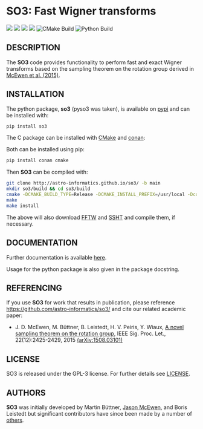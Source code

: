 # SO3: Fast Wigner transforms
[docs-img]: https://img.shields.io/badge/docs-stable-blue.svg
[docs-url]: http://astro-informatics.github.io/so3/
[conan-img]: https://img.shields.io/badge/ConanCenter-C%20Package-red.svg
[conan-url]: https://conan.io/center/so3
[pypi-img]: https://badge.fury.io/py/so3.svg
[pypi-url]: https://badge.fury.io/py/so3
[codefactor-img]: https://www.codefactor.io/repository/github/astro-informatics/so3/badge/main
[codefactor-url]: https://www.codefactor.io/repository/github/astro-informatics/so3/overview/main

[![][docs-img]][docs-url]
[![][conan-img]][conan-url]
[![][pypi-img]][pypi-url]
[![][codefactor-img]][codefactor-url]
![CMake Build](https://github.com/astro-informatics/so3/workflows/CMake%20Build/badge.svg)
![Python Build](https://github.com/astro-informatics/so3/workflows/Python%20Build/badge.svg)

## DESCRIPTION

The <strong>SO3</strong> code provides functionality to perform fast and exact Wigner transforms based on the sampling theorem on the rotation group derived in [McEwen et al. (2015)](http://www.jasonmcewen.org/publication/mcewen-so-3/).

## INSTALLATION

 The python package, <strong>so3</strong> (pyso3 was taken), is available on <a href="https://pypi.org/project/so3/">pypi</a> and can be installed with: 
 
 ```bash
 pip install so3
 ```

The C package can be installed with [CMake](https://cmake.org) and
[conan](https://docs.conan.io/en/latest/howtos/other_languages_package_manager/python.html):

Both can be installed using pip:

```bash
pip install conan cmake
```

Then **SO3** can be compiled with:

```bash
git clone http://astro-informatics.github.io/so3/ -b main
mkdir so3/build && cd so3/build
cmake -DCMAKE_BUILD_TYPE=Release -DCMAKE_INSTALL_PREFIX=/usr/local -Dconan_deps=True ..
make
make install
```

The above will also download [FFTW](https://www.fftw.org) and
[SSHT](https://www.github.com/astro-informatics/ssht) and compile them, if
necessary.


## DOCUMENTATION

Further documentation is available [here](https://astro-informatics.github.io/so3/).

Usage for the python package is also given in the package docstring.


## REFERENCING

If you use **SO3** for work that results in publication, please reference <a
href="http://github.com/astro-informatics/so3">https://github.com/astro-informatics/so3/</a>
and cite our related academic paper:

- J. D. McEwen, M. B&uuml;ttner, B. Leistedt, H. V. Peiris, Y. Wiaux, [A novel sampling theorem on the rotation group](http://www.jasonmcewen.org/publication/mcewen-so-3/), IEEE Sig. Proc. Let., 22(12):2425-2429, 2015 [(arXiv:1508.03101)](https://arxiv.org/abs/1508.03101")



## LICENSE

SO3 is released under the GPL-3 license.  For further details see 
[LICENSE](https://github.com/astro-informatics/so3/blob/main/LICENSE).

## AUTHORS

**SO3** was initially developed by Martin B&uuml;ttner, <a href="http://www.jasonmcewen.org/">Jason McEwen</a>, and Boris Leistedt but significant contributors have since been made by a number of [others](https://github.com/astro-informatics/so3/graphs/contributors).
  </p>